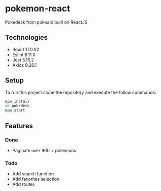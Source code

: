 # pokemon-react
Pokedesk from pokeapi built on ReactJS

## Technologies
* React 17.0.02    
* Eslint 8.11.0
* Jest 5.16.2
* Axios 0.26.1

## Setup
To run this project clone the repository and execute the follow commands:
```bash
npm install
cd pokedesk
npm start
```
## Features 
### Done
* Paginate over 900 + pokemons
### Todo
* Add search function
* Add favorites selection
* Add routes